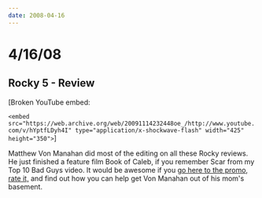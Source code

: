 ```yaml
---
date: 2008-04-16
---
```

# 4/16/08

## Rocky 5 - Review

[Broken YouTube embed:

`<embed src="https://web.archive.org/web/20091114232448oe_/http://www.youtube.com/v/hYptfLDyh4I" type="application/x-shockwave-flash" width="425" height="350">`]

Matthew Von Manahan did most of the editing on all these Rocky reviews. He just finished a feature film Book of Caleb, if you remember Scar from my Top 10 Bad Guys video. It would be awesome if you [go here to the promo, rate it,](https://web.archive.org/web/20091114232448/http://youtube.com/watch?v=I0upLEBV3as) and find out how you can help get Von Manahan out of his mom's basement.
